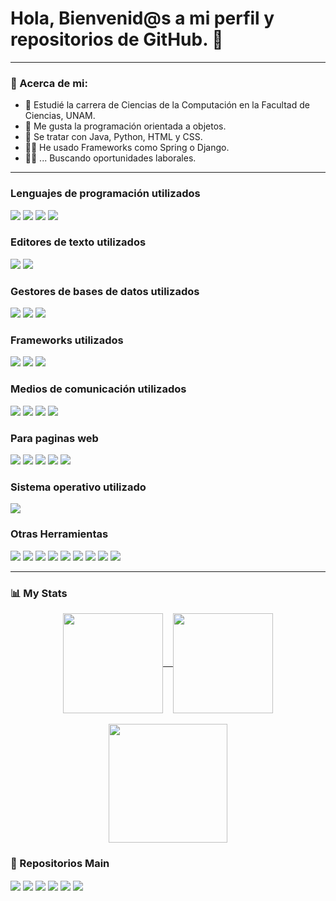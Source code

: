 <h1> Hola, Bienvenid@s a mi perfil y repositorios de GitHub. 👋 </h1>

---
### 📗 Acerca de mi:
- 🏫 Estudié la carrera de Ciencias de la Computación en la Facultad de Ciencias, UNAM.
- 🥇 Me gusta la programación orientada a objetos.
- 📄 Se tratar con Java, Python, HTML y CSS.
- 👨‍💻 He usado Frameworks como Spring o Django.
- 👨‍💼 ... Buscando oportunidades laborales.

---

<h3>Lenguajes de programación utilizados</h3>
<div>
 <img src="https://img.shields.io/badge/java-%23ED8B00.svg?style=for-the-badge&logo=openjdk&logoColor=white">
 <img src="https://img.shields.io/badge/python-3670A0?style=for-the-badge&logo=python&logoColor=ffdd54">
 <img src="https://img.shields.io/badge/Haskell-5e5086?style=for-the-badge&logo=haskell&logoColor=white">
 <img src="https://img.shields.io/badge/c-%2300599C.svg?style=for-the-badge&logo=c&logoColor=white">
</div>
	
<h3>Editores de texto utilizados</h3>
<div>
	<img src="https://img.shields.io/badge/sublime_text-%23575757.svg?style=for-the-badge&logo=sublime-text&logoColor=important">
	<img src="https://img.shields.io/badge/Visual%20Studio-5C2D91.svg?style=for-the-badge&logo=visual-studio&logoColor=white">
</div>

<h3>Gestores de bases de datos utilizados</h3>
<div>
  <img src="https://img.shields.io/badge/postgres-%23316192.svg?style=for-the-badge&logo=postgresql&logoColor=white">
  <img src="https://img.shields.io/badge/MariaDB-003545?style=for-the-badge&logo=mariadb&logoColor=white">
  <img src="https://img.shields.io/badge/sqlite-%2307405e.svg?style=for-the-badge&logo=sqlite&logoColor=white">
</div>

<h3>Frameworks utilizados</h3>
<div>
 <img src="https://img.shields.io/badge/spring-%236DB33F.svg?style=for-the-badge&logo=spring&logoColor=white">
 <img src="https://img.shields.io/badge/django-%23092E20.svg?style=for-the-badge&logo=django&logoColor=white">
 <img src="https://img.shields.io/badge/Anaconda-%2344A833.svg?style=for-the-badge&logo=anaconda&logoColor=white">
</div>

<h3>Medios de comunicación utilizados</h3>
<div>
  <img src="https://img.shields.io/badge/Discord-7289DA?style=for-the-badge&logo=discord&logoColor=white">
  <img src="https://img.shields.io/badge/Slack-4A154B?style=for-the-badge&logo=slack&logoColor=white">
  <img src="https://img.shields.io/badge/Zoom-2D8CFF?style=for-the-badge&logo=zoom&logoColor=white">
  <img src="https://img.shields.io/badge/Gmail-D14836?style=for-the-badge&logo=gmail&logoColor=white">
</div>

<h3>Para paginas web</h3>
<div>
  <img src="https://img.shields.io/badge/HTML-239120?style=for-the-badge&logo=html5&logoColor=white">
  <img src="https://img.shields.io/badge/CSS-239120?&style=for-the-badge&logo=css3&logoColor=white">
  <img src="https://img.shields.io/badge/JavaScript-323330?style=for-the-badge&logo=javascript&logoColor=F7DF1E">
  <img src="https://img.shields.io/badge/Bootstrap-563D7C?style=for-the-badge&logo=bootstrap&logoColor=white">
  <img src="https://img.shields.io/badge/Thymeleaf-%23005C0F.svg?style=for-the-badge&logo=Thymeleaf&logoColor=white">
</div>

<h3>Sistema operativo utilizado</h3>
<div>
  <img src="https://img.shields.io/badge/Windows-0078D6?style=for-the-badge&logo=windows&logoColor=white">
</div>

<h3>Otras Herramientas</h3>
<div>
  <img src="https://img.shields.io/badge/Postman-FF6C37?style=for-the-badge&logo=postman&logoColor=white">
  <img src="https://img.shields.io/badge/Brave-FB542B?style=for-the-badge&logo=Brave&logoColor=white">
  <img src="https://img.shields.io/badge/Google%20Drive-4285F4?style=for-the-badge&logo=googledrive&logoColor=white">
  <img src="https://img.shields.io/badge/Windows%20Terminal-%234D4D4D.svg?style=for-the-badge&logo=windows-terminal&logoColor=white">
  <img src="https://img.shields.io/badge/apache%20tomcat-%23F8DC75.svg?style=for-the-badge&logo=apache-tomcat&logoColor=black">
  <img src="https://img.shields.io/badge/bitbucket-%230047B3.svg?style=for-the-badge&logo=bitbucket&logoColor=white">
  <img src="https://img.shields.io/badge/git-%23F05033.svg?style=for-the-badge&logo=git&logoColor=white">
  <img src="https://img.shields.io/badge/NetBeansIDE-1B6AC6.svg?style=for-the-badge&logo=apache-netbeans-ide&logoColor=white">
  <img src="https://img.shields.io/badge/Eclipse-FE7A16.svg?style=for-the-badge&logo=Eclipse&logoColor=white">
</div>

---
### 📊 My Stats
<div>
 <p align='center'><a href="https://github.com/ADLG">
 <img height=160 align="center" src="https://github-readme-stats.vercel.app/api?username=ADLG&theme=one_dark_pro"/>&nbsp&nbsp&nbsp
 <img height=160 align="center" src="https://streak-stats.demolab.com?user=ADLG&theme=dark&date_format=j%20M%5B%20Y%5D"/><br><br>
 <img height=190 align="center" src="https://github-readme-stats.vercel.app/api/top-langs?username=ADLG&layout=compact&langs_count=6&card_width=320&hide=c,perl,shell&theme=codeSTACKr"/>
 </a></p>
</div>

### 🧱 Repositorios Main
<div>
<a href="https://github.com/ADLG/Seminario-A-Desarrollo-Web-Backend-2023-1"><img height=auto align="center" src="https://github-readme-stats.vercel.app/api/pin?username=ADLG&repo=Seminario-A-Desarrollo-Web-Backend-2023-1&theme=chartreuse-dark"/></a>
<a href="https://github.com/ADLG/Ingenieria-2023-2-Proyecto-Final"><img height=auto align="center" src="https://github-readme-stats.vercel.app/api/pin?username=ADLG&repo=Ingenieria-2023-2-Proyecto-Final&theme=chartreuse-dark"/></a>
<a href="https://github.com/ADLG/Fund4mentos-de-B4ses-de-D4tos-2022-1"><img height=auto align="center" src="https://github-readme-stats.vercel.app/api/pin?username=ADLG&repo=Fund4mentos-de-B4ses-de-D4tos-2022-1&theme=chartreuse-dark"/></a>
<a href="https://github.com/ADLG/Model4do-y-Progr4macion-2020-2"><img height=auto align="center" src="https://github-readme-stats.vercel.app/api/pin?username=ADLG&repo=Model4do-y-Progr4macion-2020-2&theme=chartreuse-dark"/></a>
<a href="https://github.com/ADLG/Comput4cion-C0ncurrente-2024-1"><img height=auto align="center" src="https://github-readme-stats.vercel.app/api/pin?username=ADLG&repo=Comput4cion-C0ncurrente-2024-1&theme=chartreuse-dark"/></a>
<a href="https://github.com/ADLG/Tecnologi4s-para-Des4rrollos-en-Intern3t-2023-1"><img height=auto align="center" src="https://github-readme-stats.vercel.app/api/pin?username=ADLG&repo=Tecnologi4s-para-Des4rrollos-en-Intern3t-2023-1&theme=chartreuse-dark"/></a>
</div>

